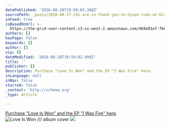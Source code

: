 ```yaml
---
datePublished: '2016-08-28T19:59:03.260Z'
sourcePath: _posts/2016-08-27-cds-are-in-thank-you-to-tyson-rude-at-bloom-7-design-www.md
inFeed: true
isBasedOnUrl: >-
  https://the-grid-user-content.s3-us-west-2.amazonaws.com/4b9a91ef-f6e3-46f7-9a30-5684d77de78b.mp4
authors: []
hasPage: false
keywords: []
author: []
via: {}
dateModified: '2016-08-28T19:59:02.999Z'
title: ''
publisher: {}
description: Purchase "Love Is Won" and the EP "I Was Fire" here.
inLanguage: null
inNav: false
starred: false
_context: 'http://schema.org'
_type: Article

---
```

[Purchase "Love Is Won" and the EP "I Was Fire" ][0][here][1].
![Love Is Won /// album cover](https://the-grid-user-content.s3-us-west-2.amazonaws.com/f520fa7d-2a12-4658-b63e-3be475b219d1.jpg)
![](https://the-grid-user-content.s3-us-west-2.amazonaws.com/baeb05bb-e1a7-411e-b687-e5066001f575.jpg)

[0]: http://samuelmarks.bandcamp.com/ "Samuel Marks digital downloads"
[1]: samuelmarks.bandcamp.com